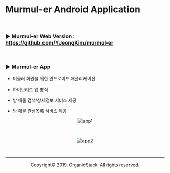 # Murmul-er Android Application

<br>

### ▶ Murmul-er Web Version : https://github.com/YJeongKim/murmul-er

<br>

### ▶ Murmul-er App

- 머물러 회원을 위한 안드로이드 애플리케이션
- 하이브리드 앱 방식

- 방 매물 검색/상세정보 서비스 제공
- 방 매물 관심목록 서비스 제공

<p align="center">
    <img src="https://user-images.githubusercontent.com/33328991/74097820-ee43a200-4b53-11ea-8d2d-50ce039ba894.png" alt="app1" />
</p>

<br>

<p align="center">
    <img src="https://user-images.githubusercontent.com/33328991/74097821-eedc3880-4b53-11ea-93f4-780b9915d1e9.png" alt="app2" />
</p>

<br>

------

<p align="center">Copyright&copy; 2019. OrganicStack. All rights reserved.</p>
